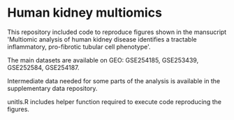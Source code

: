 # Human kidney multiomics
This repository included code to reproduce figures shown in the mansucript 'Multiomic analysis of human kidney disease identifies a tractable inflammatory, pro-fibrotic tubular cell phenotype'.

The main datasets are available on GEO: GSE254185, GSE253439, GSE252584, GSE254187.

Intermediate data needed for some parts of the analysis is available in the supplementary data repository.

unitls.R includes helper function required to execute code reproducing the figures.

